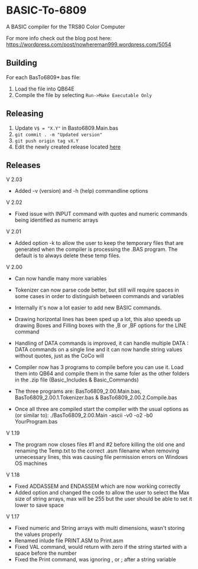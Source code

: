 # BASIC-To-6809
A BASIC compiler for the TRS80 Color Computer

For more info check out the blog post here:
https://wordpress.com/post/nowhereman999.wordpress.com/5054

## Building
For each BasTo6809*.bas file:
1. Load the file into QB64E
2. Compile the file by selecting `Run->Make Executable Only`

## Releasing
1. Update `V$ = "X.Y"` in Basto6809.Main.bas
2. `git commit . -m "Updated version"`
3. `git push origin tag vX.Y`
4. Edit the newly created release located [here](releases)

## Releases
V 2.03
- Added -v (version) and -h (help) commandline options

V 2.02
- Fixed issue with INPUT command with quotes and numeric commands being identified as numeric arrays

V 2.01
- Added option -k to allow the user to keep the temporary files that are generated when the compiler is processing the .BAS program.  The default is to always delete these temp files.

V 2.00
- Can now handle many more variables
- Tokenizer can now parse code better, but still will require spaces in some cases in order to distinguish between commands and variables
- Internally it's now a lot easier to add new BASIC commands.
- Drawing horizontal lines has been sped up a lot, this also speeds up drawing Boxes and Filling boxes with the ,B or ,BF options for the LINE command
- Handling of DATA commands is improved, it can handle multiple DATA : DATA commands on a single line and it can now handle string values without quotes, just as the CoCo will

- Compiler now has 3 programs to compile before you can use it.  Load them into QB64 and compile them in the same foler as the other folders in the .zip file (Basic_Includes & Basic_Commands)
- The three programs are: BasTo6809_2.00.Main.bas, BasTo6809_2.00.1.Tokenizer.bas & BasTo6809_2.00.2.Compile.bas
- Once all three are compiled start the compiler with the usual options as (or similar to): ./BasTo6809_2.00.Main -ascii -v0 -o2 -b0 YourProgram.bas

V 1.19
- The program now closes files #1 and #2 before killing the old one and renaming the Temp.txt to the correct .asm filename when removing unnecessary lines, this was causing file permission errors on Windows OS machines

V 1.18
- Fixed ADDASSEM and ENDASSEM which are now working correctly
- Added option and changed the code to allow the user to select the Max size of string arrays, max will be 255
  but the user should be able to set it lower to save space

V 1.17
- Fixed numeric and String arrays with multi dimensions, wasn't storing the values properly
- Renamed inlude file PRINT.ASM to Print.asm
- Fixed VAL command, would return with zero if the string started with a space before the number
- Fixed the Print command, was ignoring , or ; after a string variable
